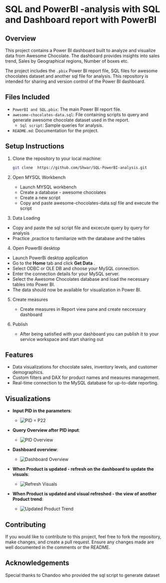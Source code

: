 # SQL and PowerBI -analysis with SQL and Dashboard report with PowerBI


## Overview
This project contains a Power BI dashboard built to analyze and visualize data from Awesome Chocolate. The dashboard provides insights into   sales trend, Sales by Geographical regions, Number of boxes etc.

The project includes the `.pbix` Power BI report file, SQL files for awesome chocolates dataset and another sql file for  analysis. This repository is intended for sharing and version control of the Power BI dashboard.

## Files Included
- `PowerBI and SQL.pbix`: The main Power BI report file.
- `awesome-chocolates-data.sql`: File containing scripts to query and generate awesome chocolate dataset  used in the report.
  - `Sql script`: Sample queries for analysis.
- `README.md`: Documentation for the project.


## Setup Instructions
1. Clone the repository to your local machine:
   ```bash
   git clone  https://github.com/Shwar/SQL-PowerBI-analysis.git


2. Open  MYSQL Workbench
   + Launch MYSQL workbench
   + Create a database - awesome chocolates
   + Create a new script
   + Copy and paste awesome-chocolates-data.sql file and execute the script
     
3.  Data Loading
   + Copy and paste the sql script file and excecute query by query for analysis
   + Practice ,practice to familiarize with the database and the tables
     
4.  Open PowerBI desktop
   + Launch PowerBi desktop application
   + Go to the **Home** tab and click **Get Data** .
   + Select ODBC or OLE DB and choose your MySQL connection.
   + Enter the connection details for your MySQL server.
   + Select the Awesome Chocolates database and load the necessary tables into Power BI.
   + The data should now be available for visualization in Power BI.


5. Create measures
   + Create measures in Report view pane and create neccessary dashboard

6. Publish
   
   + After being satisfied with your dashboard you can publish it to your service workspace and start sharing out
     
## Features
+ Data visualizations for chocolate sales, inventory levels, and customer demographics.
+ Custom filters and DAX for product names and measures management.
+ Real-time connection to the MySQL database for up-to-date reporting.

## Visualizations
- **Input PID in the parameters**:
  - ![PID = P22](images/ChangePID.PNG)

- **Query Overview after PID input**:
  - ![PID Overview](images/PIDOverview.png)

- **Dashboard overview**:
  - ![Dashboard Overview](images/dashboard1.png)

- **When Product is updated - refresh on the dashboard to update the visuals**:
  - ![Refresh Visuals](images/refresh.png)

- **When Product is updated and visual refreshed - the view of another Product trend**:
  - ![Updated Product Trend](images/dashboard2.png)


## Contributing

If you would like to contribute to this project, feel free to fork the repository, make changes, and create a pull request. Ensure any changes made are well documented in the comments or the README.

## Acknowledgements
Special thanks to Chandoo who provided the sql script to generate dataset
      
     
     
     
  

     


   
